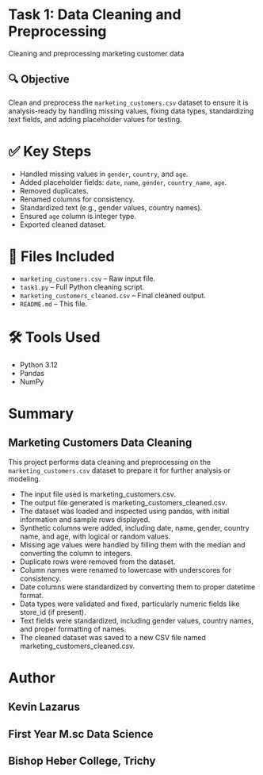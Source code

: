 # Task 1:   Data Cleaning and Preprocessing
  Cleaning and preprocessing marketing customer data

## 🔍 Objective
  Clean and preprocess the `marketing_customers.csv` dataset to ensure it is analysis-ready by handling missing values, fixing data types, standardizing text fields, and adding placeholder values for  testing.

# ✅ Key Steps
- Handled missing values in `gender`, `country`, and `age`.
- Added placeholder fields: `date`, `name`, `gender`, `country_name`, `age`.
- Removed duplicates.
- Renamed columns for consistency.
- Standardized text (e.g., gender values, country names).
- Ensured `age` column is integer type.
- Exported cleaned dataset.

# 📁 Files Included
- `marketing_customers.csv` – Raw input file.
- `task1.py` – Full Python cleaning script.
- `marketing_customers_cleaned.csv` – Final cleaned output.
- `README.md` – This file.

# 🛠 Tools Used
- Python 3.12
- Pandas
- NumPy
  
# Summary
  ## Marketing Customers Data Cleaning

  This project performs data cleaning and preprocessing on the `marketing_customers.csv` dataset to prepare it for further analysis or modeling.
   - The input file used is marketing_customers.csv.
   - The output file generated is marketing_customers_cleaned.csv.
   - The dataset was loaded and inspected using pandas, with initial information and sample rows displayed.
   - Synthetic columns were added, including date, name, gender, country name, and age, with logical or random values.
   - Missing age values were handled by filling them with the median and converting the column to integers.
   - Duplicate rows were removed from the dataset.
   - Column names were renamed to lowercase with underscores for consistency.
   - Date columns were standardized by converting them to proper datetime format.
   - Data types were validated and fixed, particularly numeric fields like store_id (if present).
   - Text fields were standardized, including gender values, country names, and proper formatting of names.
   - The cleaned dataset was saved to a new CSV file named marketing_customers_cleaned.csv.

# Author
## Kevin Lazarus
## First Year M.sc Data Science
## Bishop Heber College, Trichy
